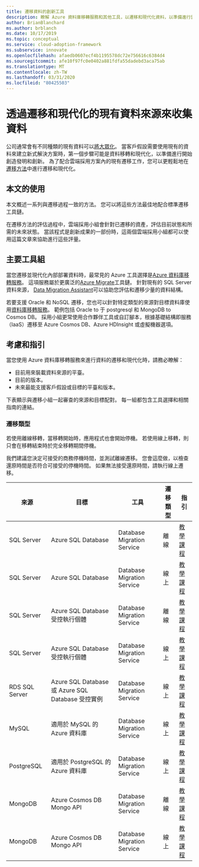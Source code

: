 ```yaml
---
title: 遷移資料的創新工具
description: 瞭解 Azure 資料庫移轉服務和其他工具，以遷移和現代化資料，以準備進行雲端開始創造發明和創新。
author: BrianBlanchard
ms.author: brblanch
ms.date: 10/17/2019
ms.topic: conceptual
ms.service: cloud-adoption-framework
ms.subservice: innovate
ms.openlocfilehash: afaedb0607ecf4b1195578dc72e756616c6384d4
ms.sourcegitcommit: afe10f97fc0e0402a881fdfa55dadebd3aca75ab
ms.translationtype: MT
ms.contentlocale: zh-TW
ms.lasthandoff: 03/31/2020
ms.locfileid: "80425503"
---
```

# <a name="collect-data-through-the-migration-and-modernization-of-existing-data-sources"></a>透過遷移和現代化的現有資料來源來收集資料

公司通常會有不同種類的現有資料可以[將大眾化](../considerations/data.md)。 當客戶假設需要使用現有的資料來建立新式解決方案時，第一個步驟可能是資料移轉和現代化，以準備進行開始創造發明和創新。 為了配合雲端採用方案內的現有遷移工作，您可以更輕鬆地在[遷移方法](../../migrate/index.md)中進行遷移和現代化。

## <a name="use-of-this-article"></a>本文的使用

本文概述一系列與遷移過程一致的方法。 您可以將這些方法最佳地配合標準遷移工具鏈。

在遷移方法的評估過程中，雲端採用小組會針對已遷移的資產，評估目前狀態和所需的未來狀態。 當該程式是創新成果的一部份時，這兩個雲端採用小組都可以使用這篇文章來協助進行這些評量。

## <a name="primary-toolset"></a>主要工具組

當您遷移並現代化內部部署資料時，最常見的 Azure 工具選擇是[Azure 資料庫移轉服務](https://docs.microsoft.com/azure/dms)。 這項服務屬於更廣泛的[Azure Migrate](https://docs.microsoft.com/azure/migrate/migrate-services-overview)工具鏈。 針對現有的 SQL Server 資料來源， [Data Migration Assistant](https://docs.microsoft.com/sql/dma/dma-overview)可以協助您評估和遷移少量的資料結構。

若要支援 Oracle 和 NoSQL 遷移，您也可以針對特定類型的來源對目標資料庫使用[資料庫移轉服務](https://docs.microsoft.com/azure/dms)。 範例包括 Oracle to 于 postgresql 和 MongoDB to Cosmos DB。 採用小組更常使用合作夥伴工具或自訂腳本，根據基礎結構即服務（IaaS）遷移至 Azure Cosmos DB、Azure HDInsight 或虛擬機器選項。

## <a name="considerations-and-guidance"></a>考慮和指引

當您使用 Azure 資料庫移轉服務來進行資料的遷移和現代化時，請務必瞭解：

- 目前用來裝載資料來源的平臺。
- 目前的版本。
- 未來最能支援客戶假設或目標的平臺和版本。

下表顯示與遷移小組一起審查的來源和目標配對。 每一組都包含工具選擇和相關指南的連結。

### <a name="migration-type"></a>遷移類型

若使用離線移轉，當移轉開始時，應用程式也會開始停機。 若使用線上移轉，則只會在移轉結束時於完全移轉期間停機。

我們建議您決定可接受的商務停機時間，並測試離線遷移。 您會這麼做，以檢查還原時間是否符合可接受的停機時間。 如果無法接受還原時間，請執行線上遷移。

|來源  |目標  |工具  |遷移類型  |指引  |
|---------|---------|---------|---------|---------|
|SQL Server|Azure SQL Database|Database Migration Service|離線|[教學課程](https://docs.microsoft.com/azure/dms/tutorial-sql-server-to-azure-sql)|
|SQL Server|Azure SQL Database|Database Migration Service|線上|[教學課程](https://docs.microsoft.com/azure/dms/tutorial-sql-server-azure-sql-online)|
|SQL Server|Azure SQL Database 受控執行個體|Database Migration Service|離線|[教學課程](https://docs.microsoft.com/azure/dms/tutorial-sql-server-to-managed-instance)|
|SQL Server|Azure SQL Database 受控執行個體|Database Migration Service|線上|[教學課程](https://docs.microsoft.com/azure/dms/tutorial-sql-server-managed-instance-online)|
|RDS SQL Server|Azure SQL Database 或 Azure SQL Database 受控實例|Database Migration Service|線上|[教學課程](https://docs.microsoft.com/azure/dms/tutorial-rds-sql-server-azure-sql-and-managed-instance-online)|
|MySQL|適用於 MySQL 的 Azure 資料庫|Database Migration Service|線上|[教學課程](https://docs.microsoft.com/azure/dms/tutorial-mysql-azure-mysql-online)|
|PostgreSQL|適用於 PostgreSQL 的 Azure 資料庫|Database Migration Service|線上|[教學課程](https://docs.microsoft.com/azure/dms/tutorial-postgresql-azure-postgresql-online)|
|MongoDB|Azure Cosmos DB Mongo API|Database Migration Service|離線|[教學課程](https://docs.microsoft.com/azure/dms/tutorial-mongodb-cosmos-db)|
|MongoDB|Azure Cosmos DB Mongo API|Database Migration Service|線上|[教學課程](https://docs.microsoft.com/azure/dms/tutorial-mongodb-cosmos-db-online)|
